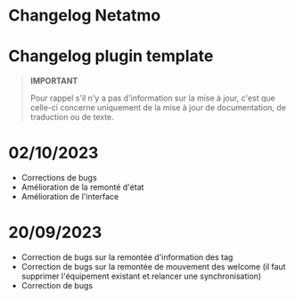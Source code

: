 # Changelog Netatmo

# Changelog plugin template

>**IMPORTANT**
>
>Pour rappel s'il n'y a pas d'information sur la mise à jour, c'est que celle-ci concerne uniquement de la mise à jour de documentation, de traduction ou de texte.

# 02/10/2023

- Corrections de bugs
- Amélioration de la remonté d'état
- Amélioration de l'interface

# 20/09/2023

- Correction de bugs sur la remontée d'information des tag
- Correction de bugs sur la remontée de mouvement des welcome (il faut supprimer l'équipement existant et relancer une synchronisation)
- Correction de bugs
